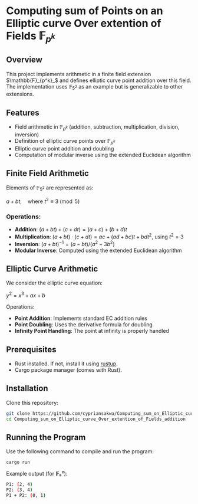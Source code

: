 # Computing sum of Points on an Elliptic curve Over extention of Fields $\mathbb{F}_{p^k}$
## Overview
This project implements arithmetic in a finite field extension $\mathbb{F}_{p^k}_$ and defines elliptic curve point addition over this field. The implementation uses  $\mathbb{F}_{5^2}$ as an example but is generalizable to other extensions.

## Features

- Field arithmetic in $\mathbb{F}_{p^k}$ (addition, subtraction, multiplication, division, inversion)
- Definition of elliptic curve points over $\mathbb{F}_{p^k}$
- Elliptic curve point addition and doubling
- Computation of modular inverse using the extended Euclidean algorithm

## Finite Field Arithmetic

Elements of $\mathbb{F}_{5^2}$ are represented as:

$a + bt, \quad \text{where } t^2 \equiv 3 \pmod{5}$

### Operations:

- **Addition**: $(a + bt) + (c + dt) = (a + c) + (b + d)t$
- **Multiplication**: $(a + bt) \cdot (c + dt) = ac + (ad + bc)t + bd t^2$, using $t^2 = 3$
- **Inversion**: $(a + bt)^{-1} = (a - bt) / (a^2 - 3b^2)$
- **Modular Inverse**: Computed using the extended Euclidean algorithm

## Elliptic Curve Arithmetic

We consider the elliptic curve equation:

$y^2 = x^3 + ax + b$

Operations:

- **Point Addition**: Implements standard EC addition rules
- **Point Doubling**: Uses the derivative formula for doubling
- **Infinity Point Handling**: The point at infinity is properly handled

## Prerequisites

- Rust installed. If not, install it using [rustup](https://rustup.rs/).
- Cargo package manager (comes with Rust).

## Installation

Clone this repository:

```sh
git clone https://github.com/cypriansakwa/Computing_sum_on_Elliptic_curve_Over_extention_of_Fields_addition.git
cd Computing_sum_on_Elliptic_curve_Over_extention_of_Fields_addition
```

## Running the Program

Use the following command to compile and run the program:

```sh
cargo run
```

Example output (for **𝔽₅²**):

```sh
P1: (2, 4)
P2: (3, 4)
P1 + P2: (0, 1)
```

